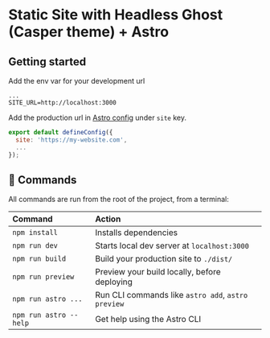# Static Site with Headless Ghost (Casper theme) + Astro

## Getting started

Add the env var for your development url

```
...
SITE_URL=http://localhost:3000
```

Add the production url in [Astro config](https://docs.astro.build/en/reference/configuration-reference/#site) under `site` key.

```js
export default defineConfig({
  site: 'https://my-website.com',
  ...
});
```

## 🧞 Commands

All commands are run from the root of the project, from a terminal:

| Command                | Action                                             |
| :--------------------- | :------------------------------------------------- |
| `npm install`          | Installs dependencies                              |
| `npm run dev`          | Starts local dev server at `localhost:3000`        |
| `npm run build`        | Build your production site to `./dist/`            |
| `npm run preview`      | Preview your build locally, before deploying       |
| `npm run astro ...`    | Run CLI commands like `astro add`, `astro preview` |
| `npm run astro --help` | Get help using the Astro CLI                       |
